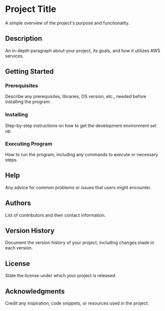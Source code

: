 # Project Title

A simple overview of the project's purpose and functionality.

## Description

An in-depth paragraph about your project, its goals, and how it utilizes AWS services.

## Getting Started

### Prerequisites

Describe any prerequisites, libraries, OS version, etc., needed before installing the program.

### Installing

Step-by-step instructions on how to get the development environment set up.

### Executing Program

How to run the program, including any commands to execute or necessary steps.

## Help

Any advice for common problems or issues that users might encounter.

## Authors

List of contributors and their contact information.

## Version History

Document the version history of your project, including changes made in each version.

## License

State the license under which your project is released.

## Acknowledgments

Credit any inspiration, code snippets, or resources used in the project.


